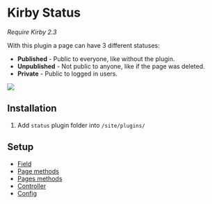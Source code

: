 # Kirby Status

*Require Kirby 2.3*

With this plugin a page can have 3 different statuses:

- **Published** - Public to everyone, like without the plugin.
- **Unpublished** - Not public to anyone, like if the page was deleted.
- **Private** - Public to logged in users.

![](https://github.com/jenstornell/kirby-status/blob/master/docs/status.gif)

## Installation

1. Add `status` plugin folder into `/site/plugins/`

## Setup

- [Field](https://github.com/jenstornell/kirby-status/blob/master/docs/FIELD.md)
- [Page methods](https://github.com/jenstornell/kirby-status/blob/master/docs/PAGE-METHODS.md)
- [Pages methods](https://github.com/jenstornell/kirby-status/blob/master/docs/PAGES-METHODS.md)
- [Controller](https://github.com/jenstornell/kirby-status/blob/master/docs/CONTROLLER.md)
- [Config](https://github.com/jenstornell/kirby-status/blob/master/docs/CONFIG.md)